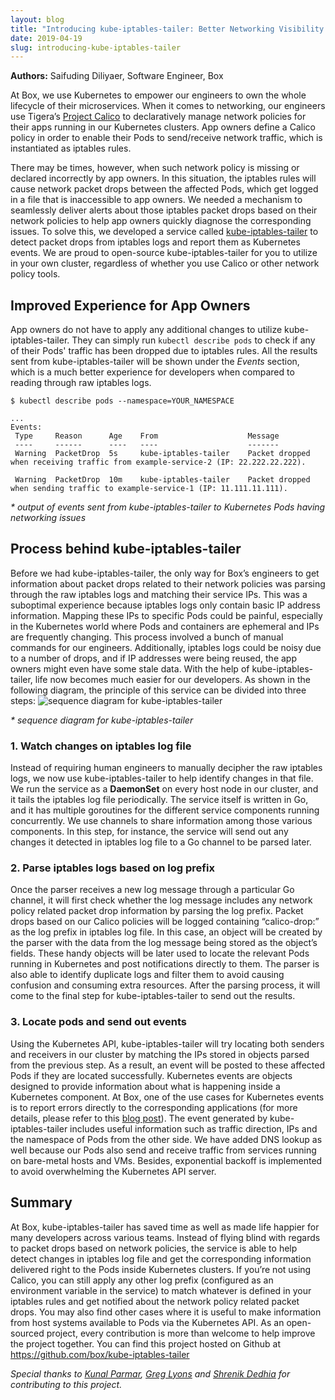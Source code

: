 ```yaml
---
layout: blog
title: "Introducing kube-iptables-tailer: Better Networking Visibility in Kubernetes Clusters"
date: 2019-04-19
slug: introducing-kube-iptables-tailer
---
```


**Authors:** Saifuding Diliyaer, Software Engineer, Box

At Box, we use Kubernetes to empower our engineers to own the whole lifecycle of their microservices. When it comes to networking, our engineers use Tigera’s [Project Calico](https://www.tigera.io/tigera-calico/) to declaratively manage network policies for their apps running in our Kubernetes clusters. App owners define a Calico policy in order to enable their Pods to send/receive network traffic, which is instantiated as iptables rules.

There may be times, however, when such network policy is missing or declared incorrectly by app owners. In this situation, the iptables rules will cause network packet drops between the affected Pods, which get logged in a file that is inaccessible to app owners. We needed a mechanism to seamlessly deliver alerts about those iptables packet drops based on their network policies to help app owners quickly diagnose the corresponding issues. To solve this, we developed a service called [kube-iptables-tailer](https://github.com/box/kube-iptables-tailer) to detect packet drops from iptables logs and report them as Kubernetes events. We are proud to open-source kube-iptables-tailer for you to utilize in your own cluster, regardless of whether you use Calico or other network policy tools.

## Improved Experience for App Owners
App owners do not have to apply any additional changes to utilize kube-iptables-tailer. They can simply run `kubectl describe pods` to check if any of their Pods' traffic has been dropped due to iptables rules. All the results sent from kube-iptables-tailer will be shown under the *Events* section, which is a much better experience for developers when compared to reading through raw iptables logs.

```shell
$ kubectl describe pods --namespace=YOUR_NAMESPACE

...
Events:
 Type     Reason      Age    From                    Message
 ----     ------      ----   ----                    -------    
 Warning  PacketDrop  5s     kube-iptables-tailer    Packet dropped when receiving traffic from example-service-2 (IP: 22.222.22.222).

 Warning  PacketDrop  10m    kube-iptables-tailer    Packet dropped when sending traffic to example-service-1 (IP: 11.111.11.111).
 ```
*\* output of events sent from kube-iptables-tailer to Kubernetes Pods having networking issues* 


## Process behind kube-iptables-tailer
Before we had kube-iptables-tailer, the only way for Box’s engineers to get information about packet drops related to their network policies was parsing through the raw iptables logs and matching their service IPs. This was a suboptimal experience because iptables logs only contain basic IP address information. Mapping these IPs to specific Pods could be painful, especially in the Kubernetes world where Pods and containers are ephemeral and IPs are frequently changing. This process involved a bunch of manual commands for our engineers. Additionally, iptables logs could be noisy due to a number of drops, and if IP addresses were being reused, the app owners might even have some stale data. With the help of kube-iptables-tailer, life now becomes much easier for our developers. As shown in the following diagram, the principle of this service can be divided into three steps:
![sequence diagram for kube-iptables-tailer](https://i.imgur.com/fGAIVuS.png)

*\* sequence diagram for kube-iptables-tailer*

### 1. Watch changes on iptables log file
Instead of requiring human engineers to manually decipher the raw iptables logs, we now use kube-iptables-tailer to help identify changes in that file. We run the service as a **DaemonSet** on every host node in our cluster, and it tails the iptables log file periodically. The service itself is written in Go, and it has multiple goroutines for the different service components running concurrently. We use channels to share information among those various components. In this step, for instance, the service will send out any changes it detected in iptables log file to a Go channel to be parsed later.

### 2. Parse iptables logs based on log prefix
Once the parser receives a new log message through a particular Go channel, it will first check whether the log message includes any network policy related packet drop information by parsing the log prefix. Packet drops based on our Calico policies will be logged containing “calico-drop:” as the log prefix in iptables log file. In this case, an object will be created by the parser with the data from the log message being stored as the object’s fields. These handy objects will be later used to locate the relevant Pods running in Kubernetes and post notifications directly to them. The parser is also able to identify duplicate logs and filter them to avoid causing confusion and consuming extra resources. After the parsing process, it will come to the final step for kube-iptables-tailer to send out the results.

### 3. Locate pods and send out events
Using the Kubernetes API, kube-iptables-tailer will try locating both senders and receivers in our cluster by matching the IPs stored in objects parsed from the previous step. As a result, an event will be posted to these affected Pods if they are located successfully. Kubernetes events are objects designed to provide information about what is happening inside a Kubernetes component. At Box, one of the use cases for Kubernetes events is to report errors directly to the corresponding applications (for more details, please refer to this [blog post](https://kubernetes.io/blog/2018/01/reporting-errors-using-kubernetes-events/)). The event generated by kube-iptables-tailer includes useful information such as traffic direction, IPs and the namespace of Pods from the other side. We have added DNS lookup as well because our Pods also send and receive traffic from services running on bare-metal hosts and VMs. Besides, exponential backoff is implemented to avoid overwhelming the Kubernetes API server.

## Summary
At Box, kube-iptables-tailer has saved time as well as made life happier for many developers across various teams. Instead of flying blind with regards to packet drops based on network policies, the service is able to help detect changes in iptables log file and get the corresponding information delivered right to the Pods inside Kubernetes clusters. If you’re not using Calico, you can still apply any other log prefix (configured as an environment variable in the service) to match whatever is defined in your iptables rules and get notified about the network policy related packet drops. You may also find other cases where it is useful to make information from host systems available to Pods via the Kubernetes API. As an open-sourced project, every contribution is more than welcome to help improve the project together. You can find this project hosted on Github at https://github.com/box/kube-iptables-tailer

*Special thanks to [Kunal Parmar](https://www.linkedin.com/in/kunalparmar/), [Greg Lyons](https://www.linkedin.com/in/greg-lyons-8277a188/) and [Shrenik Dedhia](https://www.linkedin.com/in/shrenikd/) for contributing to this project.*
